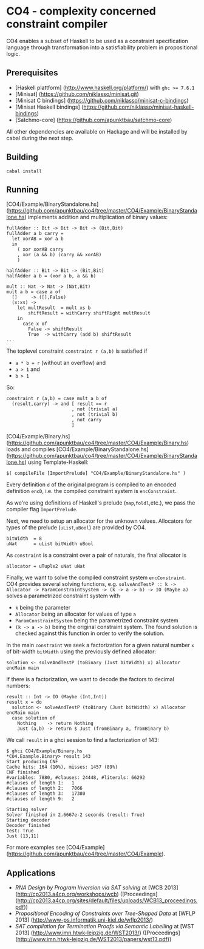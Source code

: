 # CO4 - complexity concerned constraint compiler

CO4 enables a subset of Haskell to be used as a constraint specification language
through transformation into a satisfiability problem in propositional logic.

## Prerequisites

- [Haskell plattform] (http://www.haskell.org/platform/) with `ghc >= 7.6.1`
- [Minisat] (https://github.com/niklasso/minisat.git)
- [Minisat C bindings] (https://github.com/niklasso/minisat-c-bindings)
- [Minisat Haskell bindings] (https://github.com/niklasso/minisat-haskell-bindings)
- [Satchmo-core] (https://github.com/apunktbau/satchmo-core)

All other dependencies are available on Hackage and will be installed by 
cabal during the next step.

## Building

    cabal install

## Running

[CO4/Example/BinaryStandalone.hs] (https://github.com/apunktbau/co4/tree/master/CO4/Example/BinaryStandalone.hs)
implements addition and multiplication of binary values:

    fullAdder :: Bit -> Bit -> Bit -> (Bit,Bit)
    fullAdder a b carry =
      let xorAB = xor a b
      in
        ( xor xorAB carry
        , xor (a && b) (carry && xorAB)
        )

    halfAdder :: Bit -> Bit -> (Bit,Bit)
    halfAdder a b = (xor a b, a && b)

    mult :: Nat -> Nat -> (Nat,Bit)
    mult a b = case a of
      []     -> ([],False)
      (x:xs) -> 
        let multResult  = mult xs b
            shiftResult = withCarry shiftRight multResult
        in
          case x of
            False -> shiftResult
            True  -> withCarry (add b) shiftResult
    ...

The toplevel constraint `constraint r (a,b)` is satisfied if 

 - `a * b = r` (without an overflow) and
 - `a > 1` and
 - `b > 1`

So:

    constraint r (a,b) = case mult a b of
      (result,carry) -> and [ result == r
                            , not (trivial a)
                            , not (trivial b)
                            , not carry
                            ]

[CO4/Example/Binary.hs] (https://github.com/apunktbau/co4/tree/master/CO4/Example/Binary.hs)
loads and compiles 
[CO4/Example/BinaryStandalone.hs] (https://github.com/apunktbau/co4/tree/master/CO4/Example/BinaryStandalone.hs)
using Template-Haskell:

    $( compileFile [ImportPrelude] "CO4/Example/BinaryStandalone.hs" )

Every definition `d` of the original program is compiled to an encoded
definition `encD`, i.e. the compiled constraint system is `encConstraint`.

As we're using definitions of Haskell's prelude (`map`,`foldl`,etc.), 
we pass the compiler flag `ImportPrelude`.

Next, we need to setup an allocator for the unknown values.
Allocators for types of the prelude (`uList`,`uBool`) are provided by CO4.

    bitWidth  = 8
    uNat      = uList bitWidth uBool

As `constraint` is a constraint over a pair of naturals, the final allocator is

    allocator = uTuple2 uNat uNat

Finally, we want to solve the compiled constraint system `encConstraint`.
CO4 provides several solving functions, e.g.
`solveAndTestP :: k -> Allocator -> ParamConstraintSystem -> (k -> a -> b) -> IO (Maybe a)`
solves a parametrized constraint system with 

 - `k` being the parameter
 - `Allocator` being an allocator for values of type `a`
 - `ParamConstraintSystem` being the parametrized constraint system
 - `(k -> a -> b)` being the original constraint system. The found solution is
 checked against this function in order to verify the solution.

In the main `constraint` we seek a factorization for a given natural number `x` of
bit-width `bitWidth` using the previously defined allocator:

    solution <- solveAndTestP (toBinary (Just bitWidth) x) allocator encMain main 

If there is a factorization, we want to decode the factors to decimal numbers:

    result :: Int -> IO (Maybe (Int,Int))
    result x = do
      solution <- solveAndTestP (toBinary (Just bitWidth) x) allocator encMain main 
      case solution of
        Nothing    -> return Nothing
        Just (a,b) -> return $ Just (fromBinary a, fromBinary b)
  
We call `result` in a ghci session to find a factorization of 143:

    $ ghci CO4/Example/Binary.hs
    *CO4.Example.Binary> result 143
    Start producing CNF
    Cache hits: 164 (10%), misses: 1457 (89%)
    CNF finished
    #variables: 7880, #clauses: 24448, #literals: 66292
    #clauses of length 1:	1
    #clauses of length 2:	7066
    #clauses of length 3:	17380
    #clauses of length 9:	2

    Starting solver
    Solver finished in 2.6667e-2 seconds (result: True)
    Starting decoder
    Decoder finished
    Test: True
    Just (13,11)

For more examples see [CO4/Example] (https://github.com/apunktbau/co4/tree/master/CO4/Example).

## Applications

- *RNA Design by Program Inversion via SAT solving* at [WCB 2013] (http://cp2013.a4cp.org/workshops/wcb) ([Proceedings] (http://cp2013.a4cp.org/sites/default/files/uploads/WCB13_proceedings.pdf))
- *Propositional Encoding of Constraints over Tree-Shaped Data* at [WFLP 2013] (http://www-ps.informatik.uni-kiel.de/wflp2013/) 
- *SAT compilation for Termination Proofs via Semantic Labelling* at [WST 2013] (http://www.imn.htwk-leipzig.de/WST2013/) ([Proceedings] (http://www.imn.htwk-leipzig.de/WST2013/papers/wst13.pdf))
